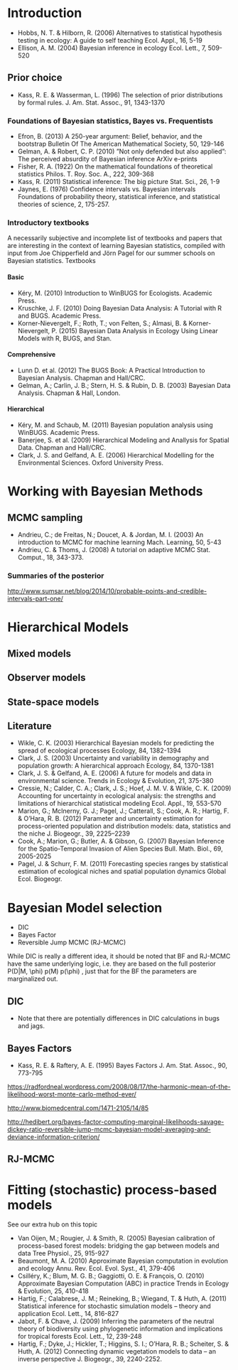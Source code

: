 # Introduction


* Hobbs, N. T. & Hilborn, R. (2006) Alternatives to statistical hypothesis testing in ecology: A guide to self teaching Ecol. Appl., 16, 5-19
* Ellison, A. M. (2004) Bayesian inference in ecology Ecol. Lett., 7, 509-520


## Prior choice

* Kass, R. E. & Wasserman, L. (1996) The selection of prior distributions by formal rules. J. Am. Stat. Assoc., 91, 1343-1370


### Foundations of Bayesian statistics, Bayes vs. Frequentists

* Efron, B. (2013) A 250-year argument: Belief, behavior, and the bootstrap Bulletin Of The American Mathematical Society, 50, 129-146
* Gelman, A. & Robert, C. P. (2010) ”Not only defended but also applied”: The perceived absurdity of Bayesian inference ArXiv e-prints
* Fisher, R. A. (1922) On the mathematical foundations of theoretical statistics Philos. T. Roy. Soc. A., 222, 309-368
* Kass, R. (2011) Statistical inference: The big picture Stat. Sci., 26, 1-9
* Jaynes, E. (1976) Confidence intervals vs. Bayesian intervals Foundations of probability theory, statistical inference, and statistical theories of science, 2, 175-257.


### Introductory textbooks

A necessarily subjective and incomplete list of textbooks and papers that are interesting in the context of learning Bayesian statistics, compiled with input from Joe Chipperfield and Jörn Pagel for our summer schools on Bayesian statistics.
Textbooks

#### Basic

* Kéry, M. (2010) Introduction to WinBUGS for Ecologists. Academic Press.
* Kruschke, J. F. (2010) Doing Bayesian Data Analysis: A Tutorial with R and BUGS. Academic Press.
* Korner-Nievergelt, F.; Roth, T.; von Felten, S.; Almasi, B. & Korner-Nievergelt, P. (2015) Bayesian Data Analysis in Ecology Using Linear Models with R, BUGS, and Stan.

#### Comprehensive

* Lunn D. et al. (2012) The BUGS Book: A Practical Introduction to Bayesian Analysis. Chapman and Hall/CRC.
* Gelman, A.; Carlin, J. B.; Stern, H. S. & Rubin, D. B. (2003) Bayesian Data Analysis. Chapman & Hall, London.

#### Hierarchical

* Kéry, M. and Schaub, M. (2011) Bayesian population analysis using WinBUGS. Academic Press.
* Banerjee, S. et al. (2009) Hierarchical Modeling and Anallysis for Spatial Data. Chapman and Hall/CRC.
* Clark, J. S. and Gelfand, A. E. (2006) Hierarchical Modelling for the Environmental Sciences. Oxford University Press.

# Working with Bayesian Methods

## MCMC sampling



* Andrieu, C.; de Freitas, N.; Doucet, A. & Jordan, M. I. (2003) An introduction to MCMC for machine learning Mach. Learning, 50, 5-43
* Andrieu, C. & Thoms, J. (2008) A tutorial on adaptive MCMC Stat. Comput., 18, 343-373.

### Summaries of the posterior 

http://www.sumsar.net/blog/2014/10/probable-points-and-credible-intervals-part-one/



# Hierarchical Models

## Mixed models

## Observer models 

## State-space models

## Literature

* Wikle, C. K. (2003) Hierarchical Bayesian models for predicting the spread of ecological processes Ecology, 84, 1382-1394
* Clark, J. S. (2003) Uncertainty and variability in demography and population growth: A hierarchical approach Ecology, 84, 1370-1381
* Clark, J. S. & Gelfand, A. E. (2006) A future for models and data in environmental science. Trends in Ecology & Evolution, 21, 375-380
* Cressie, N.; Calder, C. A.; Clark, J. S.; Hoef, J. M. V. & Wikle, C. K. (2009) Accounting for uncertainty in ecological analysis: the strengths and limitations of hierarchical statistical modeling Ecol. Appl., 19, 553-570
* Marion, G.; McInerny, G. J.; Pagel, J.; Catterall, S.; Cook, A. R.; Hartig, F. & O’Hara, R. B. (2012) Parameter and uncertainty estimation for process-oriented population and distribution models: data, statistics and the niche J. Biogeogr., 39, 2225–2239
* Cook, A.; Marion, G.; Butler, A. & Gibson, G. (2007) Bayesian Inference for the Spatio-Temporal Invasion of Alien Species Bull. Math. Biol., 69, 2005-2025
* Pagel, J. & Schurr, F. M. (2011) Forecasting species ranges by statistical estimation of ecological niches and spatial population dynamics Global Ecol. Biogeogr.

# Bayesian Model selection

* DIC
* Bayes Factor
* Reversible Jump MCMC (RJ-MCMC)

While DIC is really a different idea, it should be noted that BF and RJ-MCMC have the same underlying logic, i.e. they are based on the full posterior P(D|M, \phi) p(M) p(\phi) , just that for the BF the parameters are marginalized out. 

## DIC

* Note that there are potentially differences in DIC calculations in bugs and jags. 

## Bayes Factors

* Kass, R. E. & Raftery, A. E. (1995) Bayes Factors J. Am. Stat. Assoc., 90, 773-795

https://radfordneal.wordpress.com/2008/08/17/the-harmonic-mean-of-the-likelihood-worst-monte-carlo-method-ever/

http://www.biomedcentral.com/1471-2105/14/85

http://hedibert.org/bayes-factor-computing-marginal-likelihoods-savage-dickey-ratio-reversible-jump-mcmc-bayesian-model-averaging-and-deviance-information-criterion/


## RJ-MCMC



# Fitting (stochastic) process-based models

See our extra hub on this topic

* Van Oijen, M.; Rougier, J. & Smith, R. (2005) Bayesian calibration of process-based forest models: bridging the gap between models and data Tree Physiol., 25, 915-927
* Beaumont, M. A. (2010) Approximate Bayesian computation in evolution and ecology Annu. Rev. Ecol. Evol. Syst., 41, 379-406
* Csilléry, K.; Blum, M. G. B.; Gaggiotti, O. E. & François, O. (2010) Approximate Bayesian Computation (ABC) in practice Trends in Ecology & Evolution, 25, 410-418
* Hartig, F.; Calabrese, J. M.; Reineking, B.; Wiegand, T. & Huth, A. (2011) Statistical inference for stochastic simulation models – theory and application Ecol. Lett., 14, 816-827
* Jabot, F. & Chave, J. (2009) Inferring the parameters of the neutral theory of biodiversity using phylogenetic information and implications for tropical forests Ecol. Lett., 12, 239-248
* Hartig, F.; Dyke, J.; Hickler, T.; Higgins, S. I.; O’Hara, R. B.; Scheiter, S. & Huth, A. (2012) Connecting dynamic vegetation models to data – an inverse perspective J. Biogeogr., 39, 2240-2252.
